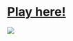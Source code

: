 <a href='https://goo.gl/Ef3CsR' target='_blank'>Play here!</a>
============

![](https://zippy.gfycat.com/BeautifulLoathsomeDragon.gif)

